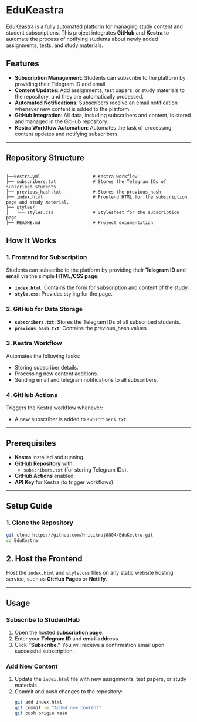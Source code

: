 # EduKeastra

EduKeastra is a fully automated platform for managing study content and student subscriptions. This project integrates **GitHub** and **Kestra** to automate the process of notifying students about newly added assignments, tests, and study materials.

## Features
- **Subscription Management**: Students can subscribe to the platform by providing their Telegram ID and email.
- **Content Updates**: Add assignments, test papers, or study materials to the repository, and they are automatically processed.
- **Automated Notifications**: Subscribers receive an email notification whenever new content is added to the platform.
- **GitHub Integration**: All data, including subscribers and content, is stored and managed in the GitHub repository.
- **Kestra Workflow Automation**: Automates the task of processing content updates and notifying subscribers.

---

## Repository Structure

```plaintext

├──kestra.yml                    # Kestra workflow
├── subscribers.txt              # Stores the Telegram IDs of subscribed students
├── previous_hash.txt            # Stores the previous_hash
├── index.html                   # Frontend HTML for the subscription page and study material.
├── styles/
│   └── styles.css               # Stylesheet for the subscription page
├── README.md                    # Project documentation

```

## How It Works

### 1. Frontend for Subscription
Students can subscribe to the platform by providing their **Telegram ID** and **email** via the simple **HTML/CSS page**:
- **`index.html`**: Contains the form for subscription and content of the study.
- **`style.css`**: Provides styling for the page.

### 2. GitHub for Data Storage
- **`subscribers.txt`**: Stores the Telegram IDs of all subscribed students.
- **`previous_hash.txt`**: Contains the previous_hash values

### 3. Kestra Workflow
Automates the following tasks:
- Storing subscriber details.
- Processing new content additions.
- Sending email and telegram notifications to all subscribers.

### 4. GitHub Actions
Triggers the Kestra workflow whenever:
- A new subscriber is added to `subscribers.txt`.

---

## Prerequisites

- **Kestra** installed and running.
- **GitHub Repository** with:
  - `subscribers.txt` (for storing Telegram IDs).
- **GitHub Actions** enabled.
- **API Key** for Kestra (to trigger workflows).

---

## Setup Guide

### 1. Clone the Repository
```bash
git clone https://github.com/Hritikraj8804/EduKestra.git
cd EduKestra
```
## 2. Host the Frontend

Host the `index.html` and `style.css` files on any static website hosting service, such as **GitHub Pages** or **Netlify**.

---

## Usage

### Subscribe to StudentHub
1. Open the hosted **subscription page**.
2. Enter your **Telegram ID** and **email address**.
3. Click **"Subscribe."** You will receive a confirmation email upon successful subscription.

### Add New Content
1. Update the `index.html` file with new assignments, test papers, or study materials.
2. Commit and push changes to the repository:
   ```bash
   git add index.html
   git commit -m "Added new content"
   git push origin main
    ```
